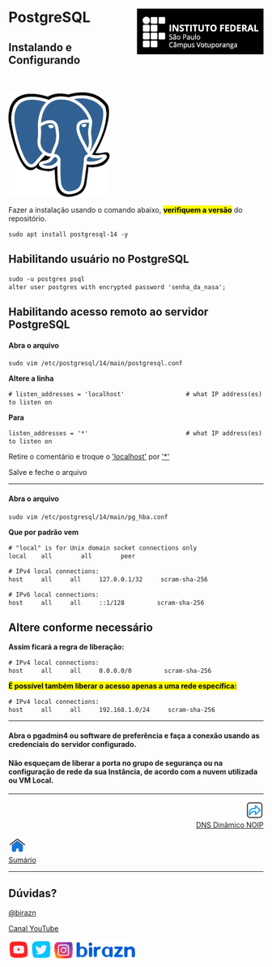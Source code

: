 #  PostgreSQL <img align="right" src="../img/vtp_ifsp-pb.png" width="250">

## Instalando e Configurando

<br>
<br>

<img title="" src="../img/postgresql.png" alt="">

Fazer a instalação usando o comando abaixo, <mark>**verifiquem a versão**</mark> do repositório.

```shell
sudo apt install postgresql-14 -y
```

## Habilitando usuário no PostgreSQL

```shell
sudo -u postgres psql
alter user postgres with encrypted password 'senha_da_nasa';
```

## Habilitando acesso remoto ao servidor PostgreSQL

#### Abra o arquivo

```shell
sudo vim /etc/postgresql/14/main/postgresql.conf
```

**Altere a linha**

```shell
# listen_addresses = 'localhost'                 # what IP address(es) to listen on
```

**Para**

```shell
listen_addresses = '*'                           # what IP address(es) to listen on
```

Retire o comentário e troque o <u>'localhost'</u> por <u>'*'</u>

Salve e feche o arquivo

------

#### Abra o arquivo

```shell
sudo vim /etc/postgresql/14/main/pg_hba.conf
```

**Que por padrão vem**

```shell
# "local" is for Unix domain socket connections only
local    all        all        peer
```

```shell
# IPv4 local connections:
host     all     all     127.0.0.1/32     scram-sha-256
```

```shell
# IPv6 local connections:
host     all     all     ::1/128         scram-sha-256
```

## Altere conforme necessário

**Assim ficará a regra de liberação:**

```shell
# IPv4 local connections:
host     all     all     0.0.0.0/0         scram-sha-256
```

<mark>**É possível também liberar o acesso apenas a uma rede específica:**</mark>

```shell
# IPv4 local connections:
host     all     all     192.168.1.0/24     scram-sha-256  
```

------

#### Abra o pgadmin4 ou software de preferência e faça a conexão usando as credenciais do servidor configurado.

#### Não esqueçam de liberar a porta no grupo de segurança ou na configuração de rede da sua Instância, de acordo com a nuvem utilizada ou VM Local.

---

<p align="right">
  <a href="07-DNS_Dinâmico_NOIP.md">
     <img title="DNS Dinâmico NOIP" src="../img/seta-para-frente.png" width="35" />
  <br>
  DNS Dinâmico NOIP
  </a>

</p> 
<p align="left">
<a href="https://github.com/birazn/IDS-IFSPVTP#sumário">
    <img src="../img/casa.png" width="35" />
  <br>
  Sumário
</a>
</p>

---

## Dúvidas?

[@birazn](https://www.instagram.com/birazn)

[Canal YouTube](https://www.youtube.com/birazn)

<img src="../img/birazn-social.png" width="250"/>
